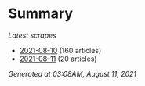 # Summary
*Latest scrapes*
* [2021-08-10](https://github.com/nuuuwan/news_lk/blob/data/news_lk.2021-08-10.json) (160 articles)
* [2021-08-11](https://github.com/nuuuwan/news_lk/blob/data/news_lk.2021-08-11.json) (20 articles)

*Generated at 03:08AM, August 11, 2021*